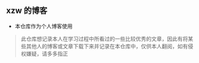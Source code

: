 ## xzw 的博客

- 本仓库作为个人博客使用



> 此仓库想记录本人在学习过程中所看过的一些比较优秀的文章，因此有将某些其他人的博客或文章下载下来并记录在本仓库中，仅供本人翻阅，如有侵权嫌疑，请多多指正
